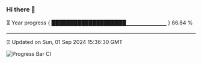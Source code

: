 ### Hi there 👋

⏳ Year progress { ████████████████████▁▁▁▁▁▁▁▁▁▁ } 66.84 %

---

⏰ Updated on Sun, 01 Sep 2024 15:36:30 GMT

![Progress Bar CI](https://github.com/IshwaranRudhara/GIT-ACTION/workflows/Progress%20Bar%20CI/badge.svg)
